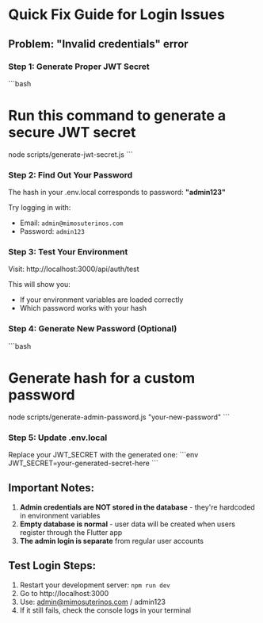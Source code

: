 # Quick Fix Guide for Login Issues

## Problem: "Invalid credentials" error

### Step 1: Generate Proper JWT Secret
\`\`\`bash
# Run this command to generate a secure JWT secret
node scripts/generate-jwt-secret.js
\`\`\`

### Step 2: Find Out Your Password
The hash in your .env.local corresponds to password: **"admin123"**

Try logging in with:
- Email: `admin@mimosuterinos.com`
- Password: `admin123`

### Step 3: Test Your Environment
Visit: http://localhost:3000/api/auth/test

This will show you:
- If your environment variables are loaded correctly
- Which password works with your hash

### Step 4: Generate New Password (Optional)
\`\`\`bash
# Generate hash for a custom password
node scripts/generate-admin-password.js "your-new-password"
\`\`\`

### Step 5: Update .env.local
Replace your JWT_SECRET with the generated one:
\`\`\`env
JWT_SECRET=your-generated-secret-here
\`\`\`

## Important Notes:

1. **Admin credentials are NOT stored in the database** - they're hardcoded in environment variables
2. **Empty database is normal** - user data will be created when users register through the Flutter app
3. **The admin login is separate** from regular user accounts

## Test Login Steps:
1. Restart your development server: `npm run dev`
2. Go to http://localhost:3000
3. Use: admin@mimosuterinos.com / admin123
4. If it still fails, check the console logs in your terminal

